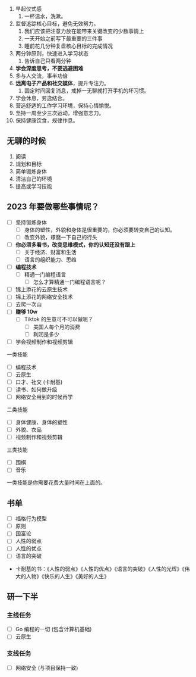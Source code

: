 1. 早起仪式感
	1. 一杯温水，洗漱。
2. 监督追踪核心目标，避免无效努力。
	1. 我们应该把注意力放在能带来关键改变的少数事情上
	2. 一天开始之前写下最重要的三件事
	3. 睡前花几分钟复盘核心目标的完成情况
3. 两分钟原则，快速进入学习状态
	1. 告诉自己只看两分钟
4. **学会深度思考，不要逃避困难**
5. 多与人交流，事半功倍
6. **远离电子产品和社交媒体**，提升专注力。
	1. 固定时间回复消息，戒掉一无聊就打开手机的坏习惯。
7. 学会休息，劳逸结合。
8. 营造舒适的工作学习环境，保持心情愉悦。
9. 坚持一周至少三次运动，增强意志力。
10. 保持健康饮食，规律作息。

## 无聊的时候

1. 阅读  
2. 规划和目标
3. 简单锻炼身体  
4. 清洁自己的环境  
5. 提高或学习技能

## 2023 年要做哪些事情呢？

- [ ] 坚持锻炼身体
	- [ ] 身体的塑性，外貌和身体是很重要的，你必须要转变自己的认知。
	- [ ] 改变外貌，琢磨一下自己的行头
- [ ] **你必须多看书，改变思维模式，你的认知还没有跟上**
	- [ ] 关于经济、财富和生活
	- [ ] 语言的组织能力、思维
- [ ] **编程技术**
	- [ ] 精通一门编程语言
		- [ ] 怎么才算精通一门编程语言呢？
- [ ] 锦上添花的云原生技术
- [ ] 锦上添花的网络安全技术
- [ ] 去爬一次山
- [ ] **赚够 10w**
	- [ ] Tiktok 的生意可不可以做呢？
		- [ ] 美国人每个月的消费
		- [ ] 利润是多少
- [ ] 学会视频制作和视频剪辑

一类技能

- [ ] 编程技术
- [ ] 云原生
- [ ] 口才、社交 (卡耐基)
- [ ] 读书、如何做升级
- [ ] 网络安全用到的时候再学

二类技能

- [ ] 身体健康、身体的塑性
- [ ] 外貌、衣品
- [ ] 视频制作和视频剪辑

三类技能

- [ ] 围棋
- [ ] 音乐

一类技能是你需要花费大量时间在上面的。

## 书单

- [ ] 福格行为模型
- [ ] 原则
- [ ] 国富论
- [ ] 人性的弱点
- [ ] 人性的优点
- [ ] 语言的突破

- 卡耐基的书：《人性的弱点》《人性的优点》《语言的突破》《人性的光辉》《伟大的人物》《快乐的人生》《美好的人生》

## 研一下半

### 主线任务

- [ ] Go 编程的一切 (包含计算机基础)
- [ ] 云原生

### 支线任务

- [ ] 网络安全 (与项目保持一致)
